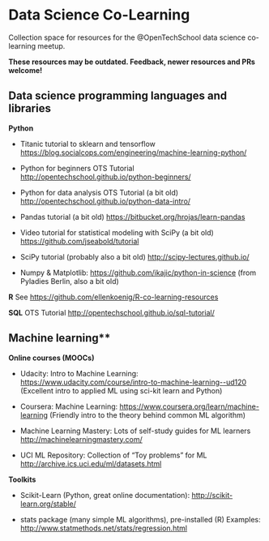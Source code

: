 # Data Science Co-Learning

Collection space for resources for the @OpenTechSchool data science co-learning meetup.

**These resources may be outdated. Feedback, newer resources and PRs welcome!**

## Data science programming languages and libraries

**Python**
* Titanic tutorial to sklearn and tensorflow https://blog.socialcops.com/engineering/machine-learning-python/

* Python for beginners OTS Tutorial http://opentechschool.github.io/python-beginners/ 

* Python for data analysis OTS Tutorial (a bit old) http://opentechschool.github.io/python-data-intro/

* Pandas tutorial (a bit old) https://bitbucket.org/hrojas/learn-pandas

* Video tutorial for statistical modeling with SciPy (a bit old) https://github.com/jseabold/tutorial

* SciPy tutorial (probably also a bit old) http://scipy-lectures.github.io/

* Numpy & Matplotlib: https://github.com/ikajic/python-in-science (from Pyladies Berlin, also a bit old)

**R**
See https://github.com/ellenkoenig/R-co-learning-resources


**SQL**
OTS Tutorial http://opentechschool.github.io/sql-tutorial/

## Machine learning** 
**Online courses (MOOCs)**
* Udacity: Intro to Machine Learning: https://www.udacity.com/course/intro-to-machine-learning--ud120  (Excellent intro to applied ML using sci-kit learn and Python)

* Coursera: Machine Learning: https://www.coursera.org/learn/machine-learning (Friendly intro to the theory behind common ML algorithm)

* Machine Learning Mastery: Lots of self-study guides for ML learners http://machinelearningmastery.com/

* UCI ML Repository: Collection of “Toy problems” for ML http://archive.ics.uci.edu/ml/datasets.html

**Toolkits**
* Scikit-Learn (Python, great online documentation): http://scikit-learn.org/stable/

* stats package (many simple ML algorithms), pre-installed (R) Examples: http://www.statmethods.net/stats/regression.html
